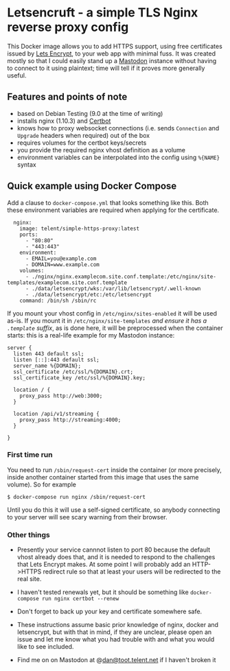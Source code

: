 # Letsencruft - a simple TLS Nginx reverse proxy config

This Docker image allows you to add HTTPS support, using free
certificates issued by [Lets Encrypt](https://letsencrypt.org/), to
your web app with minimal fuss.  It was created mostly so that I could
easily stand up
a
[Mastodon](https://github.com/tootsuite/mastodon/blob/master/README.md) instance
without having to connect to it using plaintext; time will tell if it
proves more generally useful.

## Features and points of note

* based on Debian Testing (9.0 at the time of writing)
* installs nginx (1.10.3) and [Certbot](https://certbot.eff.org/)
* knows how to proxy websocket connections (i.e. sends `Connection` and
  `Upgrade` headers when required) out of the box
* requires volumes for the certbot keys/secrets
* you provide the required nginx vhost definition as a volume
* environment variables can be interpolated into the config using `%{NAME}`
  syntax 

## Quick example using Docker Compose

Add a clause to `docker-compose.yml` that looks something like this.
Both these environment variables are required when applying for the
certificate.

```
  nginx:
    image: telent/simple-https-proxy:latest
    ports:
      - "80:80"
      - "443:443"
    environment:
      - EMAIL=you@example.com
      - DOMAIN=www.example.com
    volumes:
      - ./nginx/nginx.examplecom.site.conf.template:/etc/nginx/site-templates/examplecom.site.conf.template
      - ./data/letsencrypt/wks:/var/lib/letsencrypt/.well-known
      - ./data/letsencrypt/etc:/etc/letsencrypt
    command: /bin/sh /sbin/rc
```

If you mount your vhost config in `/etc/nginx/sites-enabled` it will
be used as-is.  If you mount it in `/etc/nginx/site-templates` _and ensure it has a `.template` suffix_, as is
done here, it will be preprocessed when the container starts: this is a
real-life example for my Mastodon instance:


```
server {
  listen 443 default ssl;
  listen [::]:443 default ssl;
  server_name %{DOMAIN};
  ssl_certificate /etc/ssl/%{DOMAIN}.crt;
  ssl_certificate_key /etc/ssl/%{DOMAIN}.key;

  location / {
    proxy_pass http://web:3000;
  }

  location /api/v1/streaming {
    proxy_pass http://streaming:4000;
  } 

}
```

### First time run

You need to run `/sbin/request-cert` inside the container (or more
precisely, inside another container started from this image that uses
the same volume).  So for example

    $ docker-compose run nginx /sbin/request-cert

Until you do this it will use a self-signed certificate, so anybody
connecting to your server will see scary warning from their browser.

### Other things

* Presently your service cannnot listen to port 80 because the default
vhost already does that, and it is needed to respond to the challenges
that Lets Encrypt makes.  At some point I will probably add an
HTTP->HTTPS redirect rule so that at least your users will be
redirected to the real site.

* I haven't tested renewals yet, but it should be something like
`docker-compose run nginx certbot --renew`

* Don't forget to back up your key and certificate somewhere safe.

* These instructions assume basic prior knowledge of nginx, docker and
  letsencrypt, but with that in mind, if they are unclear, please open
  an issue and let me know what you had trouble with and what you
  would like to see included.

* Find me on on Mastodon at @dan@toot.telent.net if I haven't broken
it
